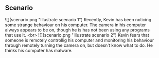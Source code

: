 
## Scenario

![](scenario.png &quot;Illustrate scenario 1&quot;)
Recently, Kevin has been noticing some strange behaviour on his computer. The camera in his computer always appears to be on, though he is has not been using any programs that use it.
&lt;br&gt;
![](scenario.png &quot;Illustrate scenario 2&quot;)
Kevin fears that someone is remotely controllig his computer and monitoring his behaviour through remotely turning the camera on, but doesn&#39;t know what to do. He thinks his computer has malware.

